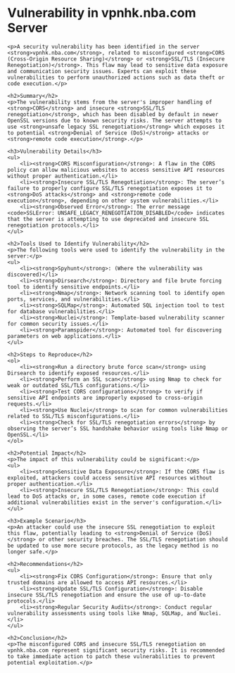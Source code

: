 <!DOCTYPE html>
<html lang="en">
<head>
    <meta charset="UTF-8">
    <meta name="viewport" content="width=device-width, initial-scale=1.0">
    <title>Security Vulnerability in vpnhk.nba.com</title>
</head>
<body>
    <h1>Vulnerability in vpnhk.nba.com Server</h1>

    <p>A security vulnerability has been identified in the server <strong>vpnhk.nba.com</strong>, related to misconfigured <strong>CORS (Cross-Origin Resource Sharing)</strong> or <strong>SSL/TLS (Insecure Renegotiation)</strong>. This flaw may lead to sensitive data exposure and communication security issues. Experts can exploit these vulnerabilities to perform unauthorized actions such as data theft or code execution.</p>

    <h2>Summary</h2>
    <p>The vulnerability stems from the server's improper handling of <strong>CORS</strong> and insecure <strong>SSL/TLS renegotiation</strong>, which has been disabled by default in newer OpenSSL versions due to known security risks. The server attempts to use <strong>unsafe legacy SSL renegotiation</strong> which exposes it to potential <strong>Denial of Service (DoS)</strong> attacks or <strong>remote code execution</strong>.</p>

    <h3>Vulnerability Details</h3>
    <ul>
        <li><strong>CORS Misconfiguration</strong>: A flaw in the CORS policy can allow malicious websites to access sensitive API resources without proper authentication.</li>
        <li><strong>Insecure SSL/TLS Renegotiation</strong>: The server’s failure to properly configure SSL/TLS renegotiation exposes it to <strong>DoS attacks</strong> and <strong>remote code execution</strong>, depending on other system vulnerabilities.</li>
        <li><strong>Observed Error</strong>: The error message <code>SSLError: UNSAFE_LEGACY_RENEGOTIATION_DISABLED</code> indicates that the server is attempting to use deprecated and insecure SSL renegotiation protocols.</li>
    </ul>

    <h2>Tools Used to Identify Vulnerability</h2>
    <p>The following tools were used to identify the vulnerability in the server:</p>
    <ul>
        <li><strong>Spyhunt</strong>: (Where the vulnerability was discovered)</li>
        <li><strong>Dirsearch</strong>: Directory and file brute forcing tool to identify sensitive endpoints.</li>
        <li><strong>Nmap</strong>: Network scanning tool to identify open ports, services, and vulnerabilities.</li>
        <li><strong>SQLMap</strong>: Automated SQL injection tool to test for database vulnerabilities.</li>
        <li><strong>Nuclei</strong>: Template-based vulnerability scanner for common security issues.</li>
        <li><strong>Paramspider</strong>: Automated tool for discovering parameters on web applications.</li>
    </ul>

    <h2>Steps to Reproduce</h2>
    <ol>
        <li><strong>Run a directory brute force scan</strong> using Dirsearch to identify exposed resources.</li>
        <li><strong>Perform an SSL scan</strong> using Nmap to check for weak or outdated SSL/TLS configurations.</li>
        <li><strong>Test CORS configurations</strong> to verify if sensitive API endpoints are improperly exposed to cross-origin requests.</li>
        <li><strong>Use Nuclei</strong> to scan for common vulnerabilities related to SSL/TLS misconfigurations.</li>
        <li><strong>Check for SSL/TLS renegotiation errors</strong> by observing the server’s SSL handshake behavior using tools like Nmap or OpenSSL.</li>
    </ol>

    <h2>Potential Impact</h2>
    <p>The impact of this vulnerability could be significant:</p>
    <ul>
        <li><strong>Sensitive Data Exposure</strong>: If the CORS flaw is exploited, attackers could access sensitive API resources without proper authentication.</li>
        <li><strong>Insecure SSL/TLS Renegotiation</strong>: This could lead to DoS attacks or, in some cases, remote code execution if additional vulnerabilities exist in the server's configuration.</li>
    </ul>

    <h3>Example Scenario</h3>
    <p>An attacker could use the insecure SSL renegotiation to exploit this flaw, potentially leading to <strong>Denial of Service (DoS)</strong> or other security breaches. The SSL/TLS renegotiation should be updated to use more secure protocols, as the legacy method is no longer safe.</p>

    <h2>Recommendations</h2>
    <ul>
        <li><strong>Fix CORS Configuration</strong>: Ensure that only trusted domains are allowed to access API resources.</li>
        <li><strong>Update SSL/TLS Configuration</strong>: Disable insecure SSL/TLS renegotiation and ensure the use of up-to-date protocols.</li>
        <li><strong>Regular Security Audits</strong>: Conduct regular vulnerability assessments using tools like Nmap, SQLMap, and Nuclei.</li>
    </ul>

    <h2>Conclusion</h2>
    <p>The misconfigured CORS and insecure SSL/TLS renegotiation on vpnhk.nba.com represent significant security risks. It is recommended to take immediate action to patch these vulnerabilities to prevent potential exploitation.</p>
</body>
</html>
